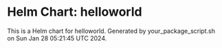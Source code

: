 # Helm Chart: helloworld
This is a Helm chart for helloworld.
Generated by your_package_script.sh on Sun Jan 28 05:21:45 UTC 2024.
